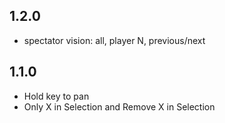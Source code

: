 ## 1.2.0

- spectator vision: all, player N, previous/next

## 1.1.0

- Hold key to pan
- Only X in Selection and Remove X in Selection

